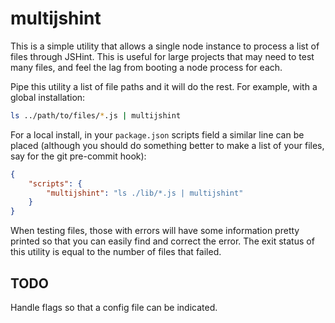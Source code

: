 # multijshint

This is a simple utility that allows a single node instance to process a list of files through JSHint. This is useful for large projects that may need to test many files, and feel the lag from booting a node process for each.

Pipe this utility a list of file paths and it will do the rest. For example, with a global installation:

```bash
ls ../path/to/files/*.js | multijshint
```

For a local install, in your `package.json` scripts field a similar line can be placed (although you should do something better to make a list of your files, say for the git pre-commit hook):

```json
{
    "scripts": {
        "multijshint": "ls ./lib/*.js | multijshint"
    }
}
```

When testing files, those with errors will have some information pretty printed so that you can easily find and correct the error. The exit status of this utility is equal to the number of files that failed.

## TODO

Handle flags so that a config file can be indicated.